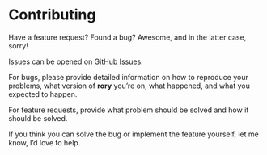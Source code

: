 # Contributing

Have a feature request? Found a bug? Awesome, and in the latter case, sorry!

Issues can be opened on [GitHub Issues](https://github.com/Shopify/rory/issues).

For bugs, please provide detailed information on how to reproduce your
problems, what version of **rory** you’re on, what happened, and what you
expected to happen.

For feature requests, provide what problem should be solved and how it should
be solved.

If you think you can solve the bug or implement the feature yourself, let me
know, I’d love to help.
